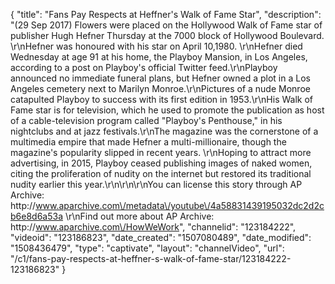{
    "title": "Fans Pay Respects at Heffner's Walk of Fame Star",
    "description": "(29 Sep 2017) Flowers were placed on the Hollywood Walk of Fame star of publisher Hugh Hefner Thursday at the 7000 block of Hollywood Boulevard. \r\nHefner was honoured with his star on April 10,1980. \r\nHefner died Wednesday at age 91 at his home, the Playboy Mansion, in Los Angeles, according to a post on Playboy's official Twitter feed.\r\nPlayboy announced no immediate funeral plans, but Hefner owned a plot in a Los Angeles cemetery next to Marilyn Monroe.\r\nPictures of a nude Monroe catapulted Playboy to success with its first edition in 1953.\r\nHis Walk of Fame star is for television, which he used to promote the publication as host of a cable-television program called \"Playboy's Penthouse,\" in his nightclubs and at jazz festivals.\r\nThe magazine was the cornerstone of a multimedia empire that made Hefner a multi-millionaire, though the magazine's popularity slipped in recent years. \r\nHoping to attract more advertising, in 2015, Playboy ceased publishing images of naked women, citing the proliferation of nudity on the internet but restored its traditional nudity earlier this year.\r\n\r\n\r\nYou can license this story through AP Archive: http:\/\/www.aparchive.com\/metadata\/youtube\/4a58831439195032dc2d2cb6e8d6a53a \r\nFind out more about AP Archive: http:\/\/www.aparchive.com\/HowWeWork",
    "channelid": "123184222",
    "videoid": "123186823",
    "date_created": "1507080489",
    "date_modified": "1508436479",
    "type": "captivate",
    "layout": "channelVideo",
    "url": "\/c1\/fans-pay-respects-at-heffner-s-walk-of-fame-star\/123184222-123186823"
}
